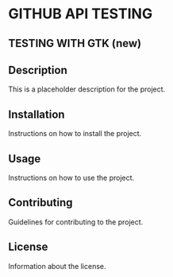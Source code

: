 # GITHUB API TESTING

## TESTING WITH GTK (new)

## Description
This is a placeholder description for the project.

## Installation
Instructions on how to install the project.

## Usage
Instructions on how to use the project.

## Contributing
Guidelines for contributing to the project.

## License
Information about the license.
